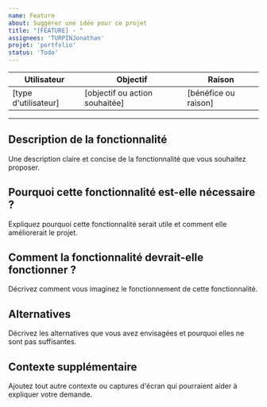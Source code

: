 ```yaml
---
name: Feature
about: Suggérer une idée pour ce projet
title: "[FEATURE] - "
assignees: 'TURPINJonathan'
projet: 'portfolio'
status: 'Todo'
---
```


**Utilisateur** | **Objectif** | **Raison**
--- | --- | ---
[type d'utilisateur] | [objectif ou action souhaitée] | [bénéfice ou raison]

---

## Description de la fonctionnalité
Une description claire et concise de la fonctionnalité que vous souhaitez proposer.  


## Pourquoi cette fonctionnalité est-elle nécessaire ?
Expliquez pourquoi cette fonctionnalité serait utile et comment elle améliorerait le projet.  

## Comment la fonctionnalité devrait-elle fonctionner ?
Décrivez comment vous imaginez le fonctionnement de cette fonctionnalité.  

## Alternatives
Décrivez les alternatives que vous avez envisagées et pourquoi elles ne sont pas suffisantes.  

## Contexte supplémentaire
Ajoutez tout autre contexte ou captures d'écran qui pourraient aider à expliquer votre demande.  